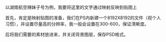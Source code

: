 以湖南航空辣妹子号为例，我要将这里的文字通过映射反映到贴图上

首先，肯定是映射贴图的准备，我们在PS内新建一个8192X8192的文件（视个人习惯），并设置尽量高的分辨率，我一般会设置在300-600，保证清晰度。

后将我们需要的素材放进来，并关闭背景图层，保存PSD格式。

